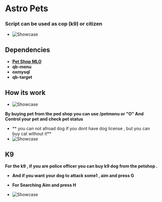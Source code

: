# Astro Pets
### Script can be used as cop (k9) or citizen

- ![Showcase](https://media.discordapp.net/attachments/961405217465827338/975492159182610532/unknown.png?width=400&height=250)
## Dependencies
- **[Pet Shop MLO](https://fr.gta5-mods.com/maps/mlo-pet-shop "Pet Shop MLO")**
- **qb-menu**
- **oxmysql**
- **qb-target**
## How its work
- ![Showcase](https://media.discordapp.net/attachments/961405217465827338/975496767812558900/unknown.png)

**By buying pet from the ped shop you can use /petmenu or "O" And Control your pet and check pet status**
- ** you can not afroad dog if you dont have dog license , but you can buy cat without it**
- ![Showcase](https://media.discordapp.net/attachments/961405217465827338/975496767812558900/unknown.png)
## K9
**For the k9 , if you are police officer you can buy k9 dog from the petshop .**
- **And if you want your dog to attack some1 , aim and press G**
- **For Searching Aim and press H**

- ![Showcase](https://cdn.discordapp.com/attachments/961405217465827338/975498261181894706/unknown.png)
